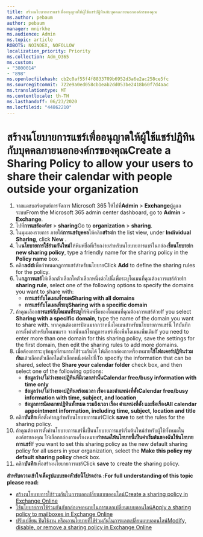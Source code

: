 ```yaml
---
title: สร้างนโยบายการแชร์เพื่ออนุญาตให้ผู้ใช้แชร์ปฏิทินกับบุคคลภายนอกองค์กรของคุณ
ms.author: pebaum
author: pebaum
manager: mnirkhe
ms.audience: Admin
ms.topic: article
ROBOTS: NOINDEX, NOFOLLOW
localization_priority: Priority
ms.collection: Adm_O365
ms.custom:
- "3800014"
- "898"
ms.openlocfilehash: cb2c0af55f4f8833709b6952d3a6e2ac258ce5fc
ms.sourcegitcommit: 722e9a0ed058cb1eab2dd053be2418b60f7d4aac
ms.translationtype: MT
ms.contentlocale: th-TH
ms.lasthandoff: 06/23/2020
ms.locfileid: "44862210"
---
```

# <a name="create-a-sharing-policy-to-allow-your-users-to-share-their-calendar-with-people-outside-your-organization"></a><span data-ttu-id="15769-102">สร้างนโยบายการแชร์เพื่ออนุญาตให้ผู้ใช้แชร์ปฏิทินกับบุคคลภายนอกองค์กรของคุณ</span><span class="sxs-lookup"><span data-stu-id="15769-102">Create a Sharing Policy to allow your users to share their calendar with people outside your organization</span></span>

1. <span data-ttu-id="15769-103">จากแดชบอร์ดศูนย์การจัดการ Microsoft 365 ให้ไปที่**Admin**  >  **Exchange**ผู้ดูแลระบบ</span><span class="sxs-lookup"><span data-stu-id="15769-103">From the Microsoft 365 admin center dashboard, go to **Admin** > **Exchange**.</span></span>
2. <span data-ttu-id="15769-104">ไปที่**การแชร์องค์กร**  >  **sharing**</span><span class="sxs-lookup"><span data-stu-id="15769-104">Go to **organization** > **sharing**.</span></span>
3. <span data-ttu-id="15769-105">ในมุมมองรายการ ภายใต้**การแชร์บุคคล**ให้คลิก**สร้าง**</span><span class="sxs-lookup"><span data-stu-id="15769-105">In the list view, under **Individual Sharing**, click **New** .</span></span>
4. <span data-ttu-id="15769-106">ใน**นโยบายการใช้ร่วมกันใหม่**ให้พิมพ์ชื่อที่เรียกง่ายสําหรับนโยบายการแชร์ในกล่อง**ชื่อนโยบาย**</span><span class="sxs-lookup"><span data-stu-id="15769-106">In **new sharing policy**, type a friendly name for the sharing policy in the **Policy name** box.</span></span>
5. <span data-ttu-id="15769-107">คลิก**add**เพื่อกําหนดกฎการแชร์สําหรับนโยบาย</span><span class="sxs-lookup"><span data-stu-id="15769-107">Click **Add**  to define the sharing rules for the policy.</span></span>
6. <span data-ttu-id="15769-108">ใน**กฎการแชร์**ให้เลือกตัวเลือกใดตัวเลือกหนึ่งต่อไปนี้เพื่อระบุโดเมนที่คุณต้องการแชร์ด้วย</span><span class="sxs-lookup"><span data-stu-id="15769-108">In **sharing rule**, select one of the following options to specify the domains you want to share with:</span></span>
    - <span data-ttu-id="15769-109">**การแชร์กับโดเมนทั้งหมด**</span><span class="sxs-lookup"><span data-stu-id="15769-109">**Sharing with all domains**</span></span>
    - <span data-ttu-id="15769-110">**การแชร์กับโดเมนที่ระบุ**</span><span class="sxs-lookup"><span data-stu-id="15769-110">**Sharing with a specific domain**</span></span>
8. <span data-ttu-id="15769-111">ถ้าคุณเลือก**การแชร์กับโดเมนที่ระบุ**ให้พิมพ์ชื่อของโดเมนที่คุณต้องการแชร์ด้วย</span><span class="sxs-lookup"><span data-stu-id="15769-111">If you select **Sharing with a specific domain**, type the name of the domain you want to share with.</span></span> <span data-ttu-id="15769-112">หากคุณต้องการป้อนมากกว่าหนึ่งโดเมนสําหรับนโยบายการแชร์นี้ ให้บันทึกการตั้งค่าสําหรับโดเมนแรก จากนั้นแก้ไขกฎการแชร์เพื่อเพิ่มโดเมนเพิ่มเติม</span><span class="sxs-lookup"><span data-stu-id="15769-112">If you need to enter more than one domain for this sharing policy, save the settings for the first domain, then edit the sharing rules to add more domains.</span></span>
9. <span data-ttu-id="15769-113">เมื่อต้องการระบุข้อมูลที่สามารถใช้ร่วมกันได้ ให้เลือกกล่องกาเครื่องหมาย**ใช้โฟลเดอร์ปฏิทินร่วมกัน**แล้วเลือกตัวเลือกใดตัวเลือกหนึ่งต่อไปนี้</span><span class="sxs-lookup"><span data-stu-id="15769-113">To specify the information that can be shared, select the **Share your calendar folder** check box, and then select one of the following options:</span></span>
    - <span data-ttu-id="15769-114">**ข้อมูลว่าง/ไม่ว่างของปฏิทินที่มีเวลาเท่านั้น**</span><span class="sxs-lookup"><span data-stu-id="15769-114">**Calendar free/busy information with time only**</span></span>
    - <span data-ttu-id="15769-115">**ข้อมูลว่าง/ไม่ว่างของปฏิทินพร้อมเวลา เรื่อง และตําแหน่งที่ตั้ง**</span><span class="sxs-lookup"><span data-stu-id="15769-115">**Calendar free/busy information with time, subject, and location**</span></span>
    - <span data-ttu-id="15769-116">**ข้อมูลการนัดหมายปฏิทินทั้งหมด รวมถึงเวลา เรื่อง ตําแหน่งที่ตั้ง และชื่อเรื่อง**</span><span class="sxs-lookup"><span data-stu-id="15769-116">**All calendar appointment information, including time, subject, location and title**</span></span>
11. <span data-ttu-id="15769-117">คลิก**บันทึก**เพื่อตั้งค่ากฎสําหรับนโยบายการแชร์</span><span class="sxs-lookup"><span data-stu-id="15769-117">Click **save** to set the rules for the sharing policy.</span></span>
12. <span data-ttu-id="15769-118">ถ้าคุณต้องการตั้งค่านโยบายการแชร์นี้เป็นนโยบายการแชร์เริ่มต้นใหม่สําหรับผู้ใช้ทั้งหมดในองค์กรของคุณ ให้เลือกกล่องกาเครื่องหมาย**กําหนดให้นโยบายนี้เป็นค่าเริ่มต้นของฉันใช้นโยบายการแชร์**</span><span class="sxs-lookup"><span data-stu-id="15769-118">If you want to set this sharing policy as the new default sharing policy for all users in your organization, select the **Make this policy my default sharing policy** check box.</span></span>
13. <span data-ttu-id="15769-119">คลิก**บันทึก**เพื่อสร้างนโยบายการแชร์</span><span class="sxs-lookup"><span data-stu-id="15769-119">Click **save** to create the sharing policy.</span></span>  

<span data-ttu-id="15769-120">**สําหรับความเข้าใจเต็มรูปแบบของหัวข้อนี้โปรดอ่าน :**</span><span class="sxs-lookup"><span data-stu-id="15769-120">**For full understanding of this topic please read:**</span></span>

- [<span data-ttu-id="15769-121">สร้างนโยบายการใช้ร่วมกันในการแลกเปลี่ยนแบบออนไลน์</span><span class="sxs-lookup"><span data-stu-id="15769-121">Create a sharing policy in Exchange Online</span></span>](https://docs.microsoft.com/exchange/sharing/sharing-policies/create-a-sharing-policy)
- [<span data-ttu-id="15769-122">ใช้นโยบายการใช้ร่วมกันกับกล่องจดหมายในการแลกเปลี่ยนแบบออนไลน์</span><span class="sxs-lookup"><span data-stu-id="15769-122">Apply a sharing policy to mailboxes in Exchange Online</span></span>](https://docs.microsoft.com/exchange/sharing/sharing-policies/apply-a-sharing-policy)
- [<span data-ttu-id="15769-123">ปรับเปลี่ยน ปิดใช้งาน หรือเอานโยบายที่ใช้ร่วมกันในการแลกเปลี่ยนแบบออนไลน์</span><span class="sxs-lookup"><span data-stu-id="15769-123">Modify, disable, or remove a sharing policy in Exchange Online</span></span>](https://docs.microsoft.com/exchange/sharing/sharing-policies/modify-a-sharing-policy)